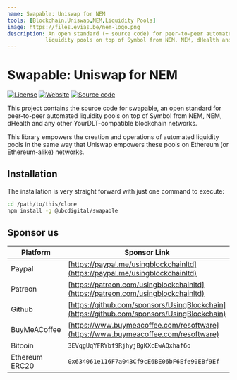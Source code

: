 ```yaml
---
name: Swapable: Uniswap for NEM
tools: [Blockchain,Uniswap,NEM,Liquidity Pools]
image: https://files.evias.be/nem-logo.png
description: An open standard (+ source code) for peer-to-peer automated
            liquidity pools on top of Symbol from NEM, NEM, dHealth and any other YourDLT-compatible blockchain networks.
---
```


# Swapable: Uniswap for NEM

[![License](https://img.shields.io/badge/License-LGPL%203.0%20only-blue.svg)][license]
[![Website](https://img.shields.io/badge/Website-green.svg)][parent-url]
[![Source code](https://img.shields.io/badge/Source%20code-orange.svg)][code-url]

This project contains the source code for swapable, an open standard for
peer-to-peer automated liquidity pools on top of Symbol from NEM, NEM, dHealth 
and any other YourDLT-compatible blockchain networks.

This library empowers the creation and operations of automated liquidity pools
in the same way that Uniswap empowers these pools on Ethereum (or Ethereum-alike)
networks.

## Installation

The installation is very straight forward with just one command to execute:

```bash
cd /path/to/this/clone
npm install -g @ubcdigital/swapable
```

## Sponsor us

| Platform | Sponsor Link |
| --- | --- |
| Paypal | [https://paypal.me/usingblockchainltd](https://paypal.me/usingblockchainltd) |
| Patreon | [https://patreon.com/usingblockchainltd](https://patreon.com/usingblockchainltd) |
| Github | [https://github.com/sponsors/UsingBlockchain](https://github.com/sponsors/UsingBlockchain) |
| BuyMeACoffee | [https://www.buymeacoffee.com/resoftware](https://www.buymeacoffee.com/resoftware) |
| Bitcoin | `3EVqgUqYFRYbf9RjhyjBgKXcEwAQxhaf6o` |
| Ethereum ERC20 | `0x634061e116F7a043Cf9cE6BE06bF6Efe90EBf9Ef` |

[parent-url]: https://ubc.digital
[license]: https://opensource.org/licenses/LGPL-3.0
[code-url]: https://github.com/usingblockchain/swapable